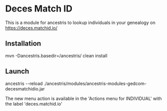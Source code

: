 # Deces Match ID

This is a module for ancestris to lookup individuals in your genealogy on https://deces.matchid.io/

## Installation

  mvn -Dancestris.basedir=/ancestris/ clean install

## Launch

  ancestris --reload ./ancestris/modules/ancestris-modules-gedcom-decesmatchidio.jar

The new menu action is available in the 'Actions menu for INDIVIDUAL' with the label 'deces.matchid.io'
